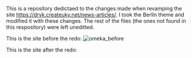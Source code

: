 This is a repository dedictaed to the changes made when revamping the site https://drvk.createuky.net/news-articles/. 
I took the Berlin theme and modified it with these changes. The rest of the files (the ones not found in this respository) were left uneditted.

This is the site before the redo:
![omeka_before](https://github.com/user-attachments/assets/1d608a8b-97a5-4886-9340-0e164e576c4c)

This is the site after the redo:
